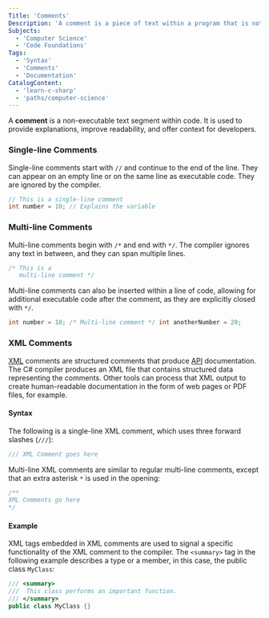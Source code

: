 ```yaml
---
Title: 'Comments'
Description: 'A comment is a piece of text within a program that is not executed.'
Subjects:
  - 'Computer Science'
  - 'Code Foundations'
Tags:
  - 'Syntax'
  - 'Comments'
  - 'Documentation'
CatalogContent:
  - 'learn-c-sharp'
  - 'paths/computer-science'
---
```


A **comment** is a non-executable text segment within code. It is used to provide explanations, improve readability, and offer context for developers.


### Single-line Comments

Single-line comments start with `//` and continue to the end of the line. They can appear on an empty line or on the same line as executable code. They are ignored by the compiler.

```cs
// This is a single-line comment
int number = 10; // Explains the variable
```

### Multi-line Comments

Multi-line comments begin with `/*` and end with `*/`. The compiler ignores any text in between, and they can span multiple lines.

```cs
/* This is a
   multi-line comment */
```
Multi-line comments can also be inserted within a line of code, allowing for additional executable code after the comment, as they are explicitly closed with `*/`.

```cs
int number = 10; /* Multi-line comment */ int anotherNumber = 20;
```
<!--
### Example

The following examples show various comment styles:

```cs
// This line will denote a comment in C-sharp.
Console.WriteLine("Hello World!"); // This is a comment.
/*
This is a multi-line
comment.
*/
```
-->

### XML Comments

[XML](https://www.codecademy.com/resources/docs/general/xml) comments are structured comments that produce [API](https://www.codecademy.com/resources/docs/general/api) documentation. The C# compiler produces an XML file that contains structured data representing the comments. Other tools can process that XML output to create human-readable documentation in the form of web pages or PDF files, for example.

#### Syntax

The following is a single-line XML comment, which uses three forward slashes (`///`):

```cs
/// XML Comment goes here
```

Multi-line XML comments are similar to regular multi-line comments, except that an extra asterisk `*` is used in the opening:

```cs
/**
XML Comments go here
*/
```

#### Example

XML tags embedded in XML comments are used to signal a specific functionality of the XML comment to the compiler. The `<summary>` tag in the following example describes a type or a member, in this case, the public class `MyClass`:

```cs
/// <summary>
///  This class performs an important function.
/// </summary>
public class MyClass {}
```
